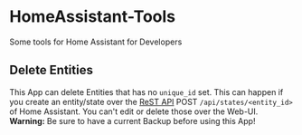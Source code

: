 # HomeAssistant-Tools

Some tools for Home Assistant for Developers

## Delete Entities
This App can delete Entities that has no `unique_id` set. This can happen if you create an entity/state over the [ReST API](https://developers.home-assistant.io/docs/api/rest/) POST `/api/states/<entity_id>` of Home Assistant. You can't edit or delete those over the Web-UI.
**Warning:** Be sure to have a current Backup before using this App!
